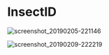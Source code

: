 # InsectID

![screenshot_20190205-221146](https://user-images.githubusercontent.com/26337504/52318639-600e6c00-2993-11e9-85b2-605c7b8cdfda.png)

![screenshot_20190209-222219](https://user-images.githubusercontent.com/26337504/52529095-94e33180-2cb9-11e9-9f3f-7f4b9a4abdcf.png)
